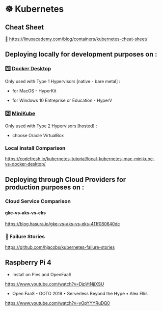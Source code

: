 # :wheel_of_dharma: Kubernetes

## Cheat Sheet

[ :blue_book: ](./Kubernetes-Cheat-Sheet_07182019.pdf) https://linuxacademy.com/blog/containers/kubernetes-cheat-sheet/

## Deploying locally for development purposes on :

### :one: [Docker Desktop](./1.DockerDesktop)

Only used with Type 1 Hypervisors [native - bare metal] :

* for MacOS - HyperKit 

* for Windows 10 Entreprise or Education - HyperV


### :two: [MiniKube](./2.minikube)

Only used with Type 2 Hypervisors [hosted] :

* choose Oracle VirtualBox

### Local install Comparison  

https://codefresh.io/kubernetes-tutorial/local-kubernetes-mac-minikube-vs-docker-desktop/


## Deploying through Cloud Providers for production purposes on :

### Cloud Service Comparison  

#### gke-vs-aks-vs-eks

https://blog.hasura.io/gke-vs-aks-vs-eks-411f080640dc

### :fire_engine: Failure Stories

https://github.com/hjacobs/kubernetes-failure-stories

## Raspberry Pi 4

* Install on Pies and OpenFaaS

https://www.youtube.com/watch?v=DjpVtNjiXSU

* Open FaaS - GOTO 2018 • Serverless Beyond the Hype • Alex Ellis

https://www.youtube.com/watch?v=yOpYYYRuDQ0
